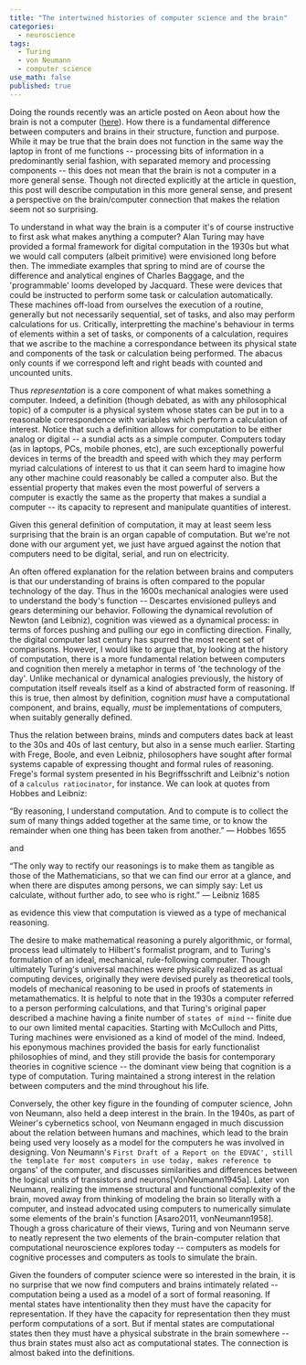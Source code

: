 ```yaml
---
title: "The intertwined histories of computer science and the brain"
categories:
  - neuroscience
tags:
  - Turing
  - von Neumann
  - computer science
use_math: false
published: true
---
```


Doing the rounds recently was an article posted on Aeon about how the brain is not a computer ([here](https://aeon.co/essays/your-brain-does-not-process-information-and-it-is-not-a-computer)). How there is a fundamental difference between computers and brains in their structure, function and purpose. While it may be true that the brain does not function in the same way the laptop in front of me functions -- processing bits of information in a predominantly serial fashion, with separated memory and processing components -- this does not mean that the brain is not a computer in a more general sense. Though not directed explicitly at the article in question, this post will describe computation in this more general sense, and present a perspective on the brain/computer connection that makes the relation seem not so surprising. 

To understand in what way the brain is a computer it's of course instructive to first ask what makes anything a computer? Alan Turing may have provided a formal framework for digital computation in the 1930s but what we would call computers (albeit primitive) were envisioned long before then. The immediate examples that spring to mind are of course the difference and analytical engines of Charles Baggage, and the 'programmable' looms developed by Jacquard. These were devices that could be instructed to perform some task or calculation automatically. These machines off-load from ourselves the execution of a routine, generally but not necessarily sequential, set of tasks, and also may perform calculations for us. Critically, interpretting the machine's behaviour in terms of elements within a set of tasks, or components of a calculation, requires that we ascribe to the machine a correspondance between its physical state and components of the task or calculation being performed. The abacus only counts if we correspond left and right beads with counted and uncounted units. 

Thus _representation_ is a core component of what makes something a computer. Indeed, a definition (though debated, as with any philosophical topic) of a computer is a physical system whose states can be put in to a reasonable correspondence with variables which perform a calculation of interest. Notice that such a definition allows for computation to be either analog or digital -- a sundial acts as a simple computer. Computers today (as in laptops, PCs, mobile phones, etc), are such exceptionally powerful devices in terms of the breadth and speed with which they may perform myriad calculations of interest to us that it can seem hard to imagine how any other machine could reasonably be called a computer also. But the essential property that makes even the most powerful of servers a computer is exactly the same as the property that makes a sundial a computer -- its capacity to represent and manipulate quantities of interest.

Given this general definition of computation, it may at least seem less surprising that the brain is an organ capable of computation. But we're not done with our argument yet, we just have argued against the notion that computers need to be digital, serial, and run on electricity. 

An often offered explanation for the relation between brains and computers is that our understanding of brains is often compared to the popular technology of the day. Thus in the 1600s mechanical analogies were used to understand the body's function -- Descartes envisioned pulleys and gears determining our behavior. Following the dynamical revolution of Newton (and Leibniz), cognition was viewed as a dynamical process: in terms of forces pushing and pulling our ego in conflicting direction. Finally, the digital computer last century has spurred the most recent set of comparisons. However, I would like to argue that, by looking at the history of computation, there is a more fundamental relation between computers and cognition then merely a metaphor in terms of 'the technology of the day'. Unlike mechanical or dynamical analogies previously, the history of computation itself reveals itself as a kind of abstracted form of reasoning. If this is true, then almost by definition, cognition _must_ have a computational component, and brains, equally, _must_ be implementations of computers, when suitably generally defined.

Thus the relation between brains, minds and computers dates back at least to the 30s and 40s of last century, but also in a sense much earlier. Starting with Frege, Boole, and even Leibniz, philosophers have sought after formal systems capable of expressing thought and formal rules of reasoning. Frege's formal system presented in his Begriffsschrift and Leibniz's notion of a `calculus ratiocinator`, for instance. We can look at quotes from Hobbes and Leibniz:

“By reasoning, I understand computation. And to compute is to collect the sum of many things added together at the same time, or to know the remainder when one thing has been taken from another.” — Hobbes 1655

and

“The only way to rectify our reasonings is to make them as tangible as those of the Mathematicians, so that we can find our error at a glance, and when there are disputes among persons, we can simply say: Let us calculate, without further ado, to see who is right.” — Leibniz 1685

as evidence this view that computation is viewed as a type of mechanical reasoning. 

The desire to make mathematical reasoning a purely algorithmic, or formal, process lead ultimately to Hilbert's formalist program, and to Turing's formulation of an ideal, mechanical, rule-following computer. Though ultimately Turing's universal machines were physically realized as actual computing devices, originally they were devised purely as theoretical tools, models of mechanical reasoning to be used in proofs of statements in metamathematics. It is helpful to note that in the 1930s a computer referred to a person performing calculations, and that Turing's original paper described a machine having a finite number of `states of mind` -- finite due to our own limited mental capacities. Starting with McCulloch and Pitts, Turing machines were envisioned as a kind of model of the mind. Indeed, his eponymous machines provided the basis for early functionalist philosophies of mind, and they still provide the basis for contemporary theories in cognitive science -- the dominant view being that cognition is a type of computation. Turing maintained a strong interest in the relation between computers and the mind throughout his life.

Conversely, the other key figure in the founding of computer science, John von Neumann, also held a deep interest in the brain. In the 1940s, as part of Weiner's cybernetics school, von Neumann engaged in much discussion about the relation between humans and machines, which lead to the brain being used very loosely as a model for the computers he was involved in designing. Von Neumann's `First Draft of a Report on the EDVAC', still the template for most computers in use today, makes reference to `organs' of the computer, and discusses similarities and differences between the logical units of transistors and neurons[VonNeumann1945a]. Later von Neumann, realizing the immense structural and functional complexity of the brain, moved away from thinking of modeling the brain so literally with a computer, and instead advocated using computers to numerically simulate some elements of the brain's function [Asaro2011, vonNeumann1958]. Though a gross charicature of their views, Turing and von Neumann serve to neatly represent the two elements of the brain-computer relation that computational neuroscience explores today -- computers as models for cognitive processes and computers as tools to simulate the brain. 

Given the founders of computer science were so interested in the brain, it is no surprise that we now find computers and brains intimately related -- computation being a used as a model of a sort of formal reasoning. If mental states have intentionality then they must have the capacity for representation. If they have the capacity for representation then they must perform computations of a sort. But if mental states are computational states then they must have a physical substrate in the brain somewhere -- thus brain states must also act as computational states. The connection is almost baked into the definitions. 


